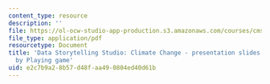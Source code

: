 ```yaml
---
content_type: resource
description: ''
file: https://ol-ocw-studio-app-production.s3.amazonaws.com/courses/cms-631-data-storytelling-studio-climate-change-spring-2017/e2c7b9a28b57d48faa490804ed40d61b_MITCMS_631s17_assn_game_ifrcslides.pdf
file_type: application/pdf
resourcetype: Document
title: 'Data Storytelling Studio: Climate Change - presentation slides for Donate
  by Playing game'
uid: e2c7b9a2-8b57-d48f-aa49-0804ed40d61b
---
```

